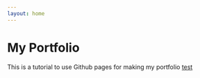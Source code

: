 ```yaml
---
layout: home
---
```

# My Portfolio

This is a tutorial to use Github pages for making my portfolio
[test](images/post-image-halve-6.png)
